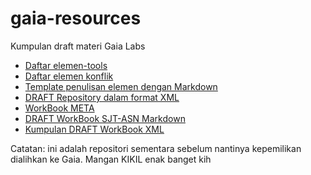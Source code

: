 # gaia-resources

Kumpulan draft materi Gaia Labs

- [Daftar elemen-tools](./Elements/daftar-elemen-per-tool.csv)
- [Daftar elemen konflik](./Elements/daftar-elemen-konflik.csv)
- [Template penulisan elemen dengan Markdown](./Elements/template-data-elemen.md)
- [DRAFT Repository dalam format XML](./Elements/GB-Elements-raw.xml)
- [WorkBook META](./Workbook/WORKBOOK-META.txt)
- [DRAFT WorkBook SJT-ASN Markdown](./Workbook/SJT-ASN-Default.md)
- [Kumpulan DRAFT WorkBook XML](./Workbook/xml/)

Catatan: ini adalah repositori sementara sebelum nantinya kepemilikan dialihkan ke Gaia.
Mangan KIKIL enak banget kih

